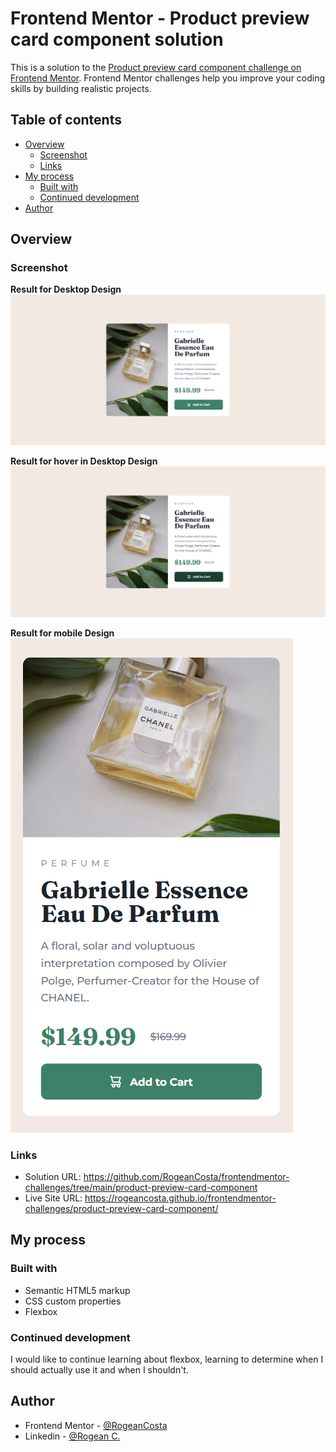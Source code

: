 # Frontend Mentor - Product preview card component solution

This is a solution to the [Product preview card component challenge on Frontend Mentor](https://www.frontendmentor.io/challenges/product-preview-card-component-GO7UmttRfa). Frontend Mentor challenges help you improve your coding skills by building realistic projects.

## Table of contents

- [Overview](#overview)
  - [Screenshot](#screenshot)
  - [Links](#links)
- [My process](#my-process)
  - [Built with](#built-with)
  - [Continued development](#continued-development)
- [Author](#author)

## Overview

### Screenshot

**Result for Desktop Design**
![](./design/product-preview-card-component-desktop-solution.PNG)

**Result for hover in Desktop Design**
![](./design/product-preview-card-component-desktop-hover-solution.PNG)

**Result for mobile Design** </br>
![](./design/product-preview-card-component-mobile-solution.PNG)

### Links

- Solution URL: https://github.com/RogeanCosta/frontendmentor-challenges/tree/main/product-preview-card-component
- Live Site URL: https://rogeancosta.github.io/frontendmentor-challenges/product-preview-card-component/

## My process

### Built with

- Semantic HTML5 markup
- CSS custom properties
- Flexbox

### Continued development

I would like to continue learning about flexbox, learning to determine when I should actually use it and when I shouldn't.

## Author

- Frontend Mentor - [@RogeanCosta](https://www.frontendmentor.io/profile/RogeanCosta)
- Linkedin - [@Rogean C.](https://www.linkedin.com/in/rogean-c-884a01b8)
